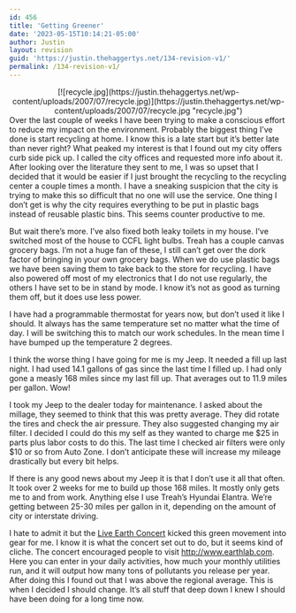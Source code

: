```yaml
---
id: 456
title: 'Getting Greener'
date: '2023-05-15T10:14:21-05:00'
author: Justin
layout: revision
guid: 'https://justin.thehaggertys.net/134-revision-v1/'
permalink: /134-revision-v1/
---
```


<center>[![recycle.jpg](https://justin.thehaggertys.net/wp-content/uploads/2007/07/recycle.jpg)](https://justin.thehaggertys.net/wp-content/uploads/2007/07/recycle.jpg "recycle.jpg")</center>  
Over the last couple of weeks I have been trying to make a conscious effort to reduce my impact on the environment. Probably the biggest thing I’ve done is start recycling at home. I know this is a late start but it’s better late than never right? What peaked my interest is that I found out my city offers curb side pick up. I called the city offices and requested more info about it. After looking over the literature they sent to me, I was so upset that I decided that it would be easier if I just brought the recycling to the recycling center a couple times a month. I have a sneaking suspicion that the city is trying to make this so difficult that no one will use the service. One thing I don’t get is why the city requires everything to be put in plastic bags instead of reusable plastic bins. This seems counter productive to me.

But wait there’s more. I’ve also fixed both leaky toilets in my house. I’ve switched most of the house to CCFL light bulbs. Treah has a couple canvas grocery bags. I’m not a huge fan of these, I still can’t get over the dork factor of bringing in your own grocery bags. When we do use plastic bags we have been saving them to take back to the store for recycling. I have also powered off most of my electronics that I do not use regularly, the others I have set to be in stand by mode. I know it’s not as good as turning them off, but it does use less power.

I have had a programmable thermostat for years now, but don’t used it like I should. It always has the same temperature set no matter what the time of day. I will be switching this to match our work schedules. In the mean time I have bumped up the temperature 2 degrees.

I think the worse thing I have going for me is my Jeep. It needed a fill up last night. I had used 14.1 gallons of gas since the last time I filled up. I had only gone a measly 168 miles since my last fill up. That averages out to 11.9 miles per gallon. Wow!

I took my Jeep to the dealer today for maintenance. I asked about the millage, they seemed to think that this was pretty average. They did rotate the tires and check the air pressure. They also suggested changing my air filter. I decided I could do this my self as they wanted to charge me $25 in parts plus labor costs to do this. The last time I checked air filters were only $10 or so from Auto Zone. I don’t anticipate these will increase my mileage drastically but every bit helps.

If there is any good news about my Jeep it is that I don’t use it all that often. It took over 2 weeks for me to build up those 168 miles. It mostly only gets me to and from work. Anything else I use Treah’s Hyundai Elantra. We’re getting between 25-30 miles per gallon in it, depending on the amount of city or interstate driving.

I hate to admit it but the [Live Earth Concert](http://www.liveearth.org/) kicked this green movement into gear for me. I know it is what the concert set out to do, but it seems kind of cliche. The concert encouraged people to visit <http://www.earthlab.com>. Here you can enter in your daily activities, how much your monthly utilities run, and it will output how many tons of pollutants you release per year. After doing this I found out that I was above the regional average. This is when I decided I should change. It’s all stuff that deep down I knew I should have been doing for a long time now.